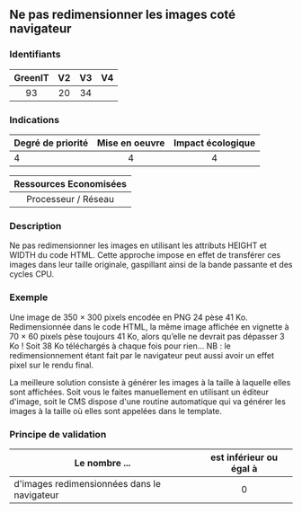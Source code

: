 ## Ne pas redimensionner les images coté navigateur

### Identifiants

| GreenIT |  V2  |  V3  |  V4  |
|:-------:|:----:|:----:|:----:|
|  93    | 20  | 34  |      |

### Indications

| Degré de priorité |      Mise en oeuvre       |  Impact écologique    |
|-------------------|:-------------------------:|:---------------------:|
| 4 | 4 | 4 |

|Ressources Economisées                                      |
|:----------------------------------------------------------:|
|  Processeur / Réseau  |

### Description

Ne pas redimensionner les images en utilisant les attributs HEIGHT et WIDTH du code HTML. Cette approche impose en effet de transférer ces images dans leur taille originale, gaspillant ainsi de la bande passante et des cycles CPU.

### Exemple

Une image de 350 × 300 pixels encodée en PNG 24 pèse 41 Ko. Redimensionnée dans le code HTML, la même image affichée en vignette à 70 × 60 pixels pèse toujours 41 Ko, alors qu’elle ne devrait pas dépasser 3 Ko ! Soit 38 Ko téléchargés à chaque fois pour rien… NB : le redimensionnement étant fait par le navigateur peut aussi avoir un effet pixel sur le rendu final.

La meilleure solution consiste à générer les images à la taille à laquelle elles sont affichées. Soit vous le faites manuellement en utilisant un éditeur d'image, soit le CMS dispose d'une routine automatique qui va générer les images à la taille où elles sont appelées dans le template.

### Principe de validation

| Le nombre ...     | est inférieur ou égal à   |  
|-------------------|:-------------------------:|
|  d'images redimensionnées dans le navigateur  | 0  |
